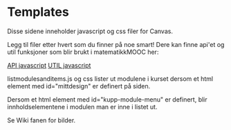 # Templates
Disse sidene inneholder javascript og css filer for Canvas.

Legg til filer etter hvert som du finner på noe smart!
Dere kan finne api'et og util funksjoner som blir brukt i matematikkMOOC her:

[API javascript](https://github.com/matematikk-mooc/frontend/blob/master/src/js/api/api.js)
[UTIL javascript](https://github.com/matematikk-mooc/frontend/blob/master/src/js/modules/util.js)

listmodulesanditems.js og css lister ut modulene i kurset dersom et html element med id="mittdesign" er definert på siden.

Dersom et html element med id="kupp-module-menu" er definert, blir innholdselementene i modulen man er inne i listet ut. 

Se Wiki fanen for bilder.


